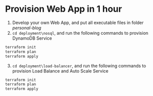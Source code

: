 # Provision Web App in 1 hour

1. Develop your own Web App, and put all executable files in folder *personal-blog*
2. `cd deployment\nosql`, and run the following commands to provision DynamoDB Service

```bash
terraform init
terraform plan
terraform apply
```
3. `cd deployment\load-balancer`, and run the following commands to provision Load Balance and Auto Scale Service

```bash
terraform init
terraform plan
terraform apply
```
